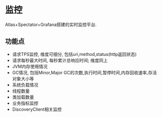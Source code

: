 # 监控

Atlas+Spectator+Grafana搭建的实时监控平台.

## 功能点

* 请求TPS监控, 维度可细分, 包括uri,method,status(http返回状态)
* 请求每秒最大时间, 每秒累计总响应时间; 维度同上
* JVM内存使用情况
* GC情况, 包括Minor,Major GC的次数,执行时间,暂停时间,内存回收速率,存活对象大小等
* 系统负载情况
* 线程数量
* 类加载数量
* 业务指标监控
* DiscoveryClient相关监控

## 
